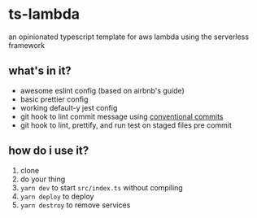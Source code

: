 # ts-lambda

an opinionated typescript template for aws lambda using the serverless framework

## what's in it?

- awesome eslint config (based on airbnb's guide)
- basic prettier config
- working default-y jest config
- git hook to lint commit message using [conventional commits](https://www.conventionalcommits.org/en/v1.0.0/#summary)
- git hook to lint, prettify, and run test on staged files pre commit

## how do i use it?

1. clone
2. do your thing
3. `yarn dev` to start `src/index.ts` without compiling
4. `yarn deploy` to deploy
5. `yarn destroy` to remove services
